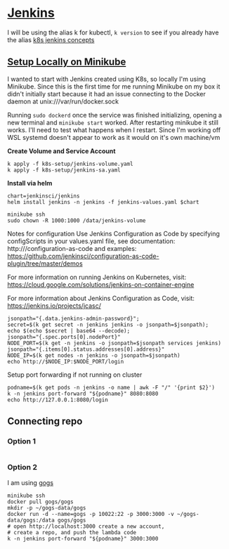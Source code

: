 # [Jenkins](https://datassential.atlassian.net/wiki/spaces/ENG/pages/1482457116/Jenkins)
I will be using the alias k for kubectl, `k version` to see if you already have the alias
[k8s jenkins concepts](https://www.infoq.com/articles/scaling-docker-with-kubernetes/)

## [Setup Locally on Minikube](https://www.jenkins.io/doc/book/installing/kubernetes)
I wanted to start with Jenkins created using K8s, so locally I'm using Minikube. Since this is the first time for me running Minikube on my box it didn't initially start because it had an issue connecting to the Docker daemon at unix:///var/run/docker.sock

Running `sudo dockerd` once the service was finished initializing, opening a new terminal and `minikube start` worked. After restarting minikube it still works. I'll need to test what happens when I restart. Since I'm working off WSL systemd doesn't appear to work as it would on it's own machine/vm


**Create Volume and Service Account**
```
k apply -f k8s-setup/jenkins-volume.yaml
k apply -f k8s-setup/jenkins-sa.yaml
```

**Install via helm**
```
chart=jenkinsci/jenkins
helm install jenkins -n jenkins -f jenkins-values.yaml $chart
```

```
minikube ssh
sudo chown -R 1000:1000 /data/jenkins-volume
```
Notes for configuration 
Use Jenkins Configuration as Code by specifying configScripts in your values.yaml file, see documentation: http:///configuration-as-code and examples: https://github.com/jenkinsci/configuration-as-code-plugin/tree/master/demos

For more information on running Jenkins on Kubernetes, visit:
https://cloud.google.com/solutions/jenkins-on-container-engine

For more information about Jenkins Configuration as Code, visit:
https://jenkins.io/projects/jcasc/

```
jsonpath="{.data.jenkins-admin-password}";
secret=$(k get secret -n jenkins jenkins -o jsonpath=$jsonpath);
echo $(echo $secret | base64 --decode);
jsonpath="{.spec.ports[0].nodePort}"
NODE_PORT=$(k get -n jenkins -o jsonpath=$jsonpath services jenkins)
jsonpath="{.items[0].status.addresses[0].address}"
NODE_IP=$(k get nodes -n jenkins -o jsonpath=$jsonpath)
echo http://$NODE_IP:$NODE_PORT/login
```

Setup port forwarding if not running on cluster
```
podname=$(k get pods -n jenkins -o name | awk -F "/" '{print $2}')
k -n jenkins port-forward "${podname}" 8080:8080
echo http://127.0.0.1:8080/login
```

## Connecting repo
### Option 1
```

```

### Option 2
I am using [gogs](https://gogs.io/docs/installation/install_from_binary)
```
minikube ssh
docker pull gogs/gogs
mkdir -p ~/gogs-data/gogs
docker run -d --name=gogs -p 10022:22 -p 3000:3000 -v ~/gogs-data/gogs:/data gogs/gogs
# open http://localhost:3000 create a new account, 
# create a repo, and push the lambda code
k -n jenkins port-forward "${podname}" 3000:3000
```
